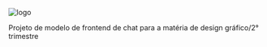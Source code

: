 ![logo](https://github.com/user-attachments/assets/d22803e3-0339-4ea5-b372-aed15808c01e)

Projeto de modelo de frontend de chat para a matéria de design gráfico/2° trimestre
